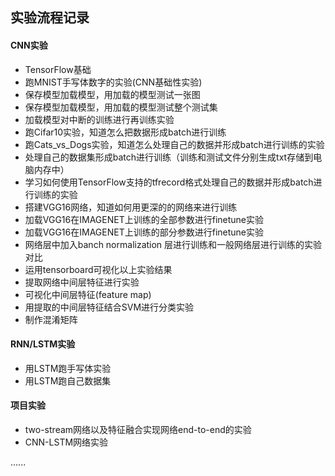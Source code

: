 ## 实验流程记录

#### CNN实验

* TensorFlow基础
* 跑MNIST手写体数字的实验(CNN基础性实验)
* 保存模型加载模型，用加载的模型测试一张图
* 保存模型加载模型，用加载的模型测试整个测试集
* 加载模型对中断的训练进行再训练实验
* 跑Cifar10实验，知道怎么把数据形成batch进行训练
* 跑Cats_vs_Dogs实验，知道怎么处理自己的数据并形成batch进行训练的实验
* 处理自己的数据集形成batch进行训练（训练和测试文件分别生成txt存储到电脑内存中）
* 学习如何使用TensorFlow支持的tfrecord格式处理自己的数据并形成batch进行训练的实验
* 搭建VGG16网络，知道如何用更深的的网络来进行训练
* 加载VGG16在IMAGENET上训练的全部参数进行finetune实验
* 加载VGG16在IMAGENET上训练的部分参数进行finetune实验
* 网络层中加入banch normalization 层进行训练和一般网络层进行训练的实验对比
* 运用tensorboard可视化以上实验结果
* 提取网络中间层特征进行实验
* 可视化中间层特征(feature map)
* 用提取的中间层特征结合SVM进行分类实验
* 制作混淆矩阵

#### RNN/LSTM实验

* 用LSTM跑手写体实验
* 用LSTM跑自己数据集

#### 项目实验
* two-stream网络以及特征融合实现网络end-to-end的实验
* CNN-LSTM网络实验

......
